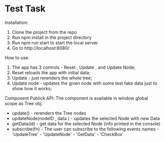 # Test Task
Installation: 
1. Clone the project from the repo
2. Run npm install in the project directory
3. Run npm run start to start the local server
4. Go to http://localhost:8080/

How to use:

1. The app has 3 controls - Reset , Update , and Update Node;
2. Reset reloads the app with initial data;
3. Update - just rerenders the whole tree;
4. Update node - updates the given node with some test fake data just to show how it works;

Component Publick API:
 The component is available in window global scope as Tree obj.
 
 - update() - rerenders the Tree nodes
 - updateNode(nodeID , data ) - updates the selected Node with new Data
 - getData(id) - get data for the selected Node (info printed in the console)
 - subscribe(fn) - The user can subscribe to the following events names
            - 'UpdateTree'
            - 'UpdateNode'
            - 'GetData'
            - 'CheckBox'




